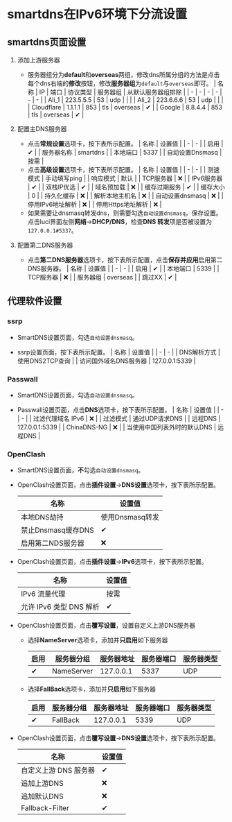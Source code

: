 # smartdns在IPv6环境下分流设置

## smartdns页面设置

1. 添加上游服务器
    + 服务器组分为**default**和**overseas**两组，修改dns所属分组的方法是点击每个dns右端的**修改**按钮，修改**服务器组**为```default```与```overseas```即可。
        | 名称 | IP | 端口 | 协议类型 | 服务器组 | 从默认服务器组排除 |
        | - | - | - | - | - | - |
        | Ali_1 | 223.5.5.5 | 53 | udp | | |
        | Ali_2 | 223.6.6.6 | 53 | udp | | |
        | Cloudflare | 1.1.1.1 | 853 | tls | overseas | ✔ |
        | Google | 8.8.4.4 | 853 | tls | overseas | ✔ |

2. 配置主DNS服务器
    + 点击**常规设置**选项卡，按下表所示配置。
        | 名称 | 设置值 |
        | - | - |
        | 启用 | ✔ |
        | 服务器名称 | smartdns |
        | 本地端口 | 5337 |
        | 自动设置Dnsmasq | 按需 |
    + 点击**高级设置**选项卡，按下表所示配置。
        | 名称 | 设置值 |
        | - | - |
        | 测速模式 | 手动填写ping |
        | 响应模式 | 默认 |
        | TCP服务器 | ❌ |
        | IPv6服务器 | ✔ |
        | 双栈IP优选 | ✔ |
        | 域名预加载 | ❌ |
        | 缓存过期服务 | ✔ |
        | 缓存大小 | 0 |
        | 持久化缓存 | ❌ |
        | 解析本地主机名 | ❌ |
        | 自动设置dnsmasq | ❌ |
        | 停用IPv6地址解析 | ❌ |
        | 停用Https地址解析 | ❌ |
    + 如果需要让dnsmasq转发dns，则需要勾选```自动设置dnsmasq```，保存设置。点击luci界面左侧**网络**->**DHCP/DNS**，检查**DNS 转发**项是否被设置为```127.0.0.1#5337```。

3. 配置第二DNS服务器
    + 点击**第二DNS服务器**选项卡，按下表所示配置，点击**保存并应用**启用第二DNS服务器。
        | 名称 | 设置值 |
        | - | - |
        | 启用 | ✔ |
        | 本地端口 | 5339 |
        | TCP服务器 | ❌ |
        | 服务器组 | overseas |
        | 跳过XX | ✔ |

## 代理软件设置

### ssrp

+ SmartDNS设置页面，勾选```自动设置dnsmasq```。

+ ssrp设置页面，按下表所示配置。
    | 名称 | 设置值 |
    | - | - |
    | DNS解析方式 | 使用DNS2TCP查询 |
    | 访问国外域名DNS服务器 | 127.0.0.1:5339 |

### Passwall

+ SmartDNS设置页面，勾选```自动设置dnsmasq```。

+ Passwall设置页面，点击**DNS**选项卡，按下表所示配置。
    | 名称 | 设置值 |
    | - | - |
    | 过滤代理域名 IPv6 | ❌ |
    | 过滤模式 | 通过UDP请求DNS |
    | 远程DNS | 127.0.0.1:5339 |
    | ChinaDNS-NG | ❌ |
    | 当使用中国列表外时的默认DNS | 远程DNS |

### OpenClash

+ SmartDNS设置页面，**不**勾选```自动设置dnsmasq```。

+ OpenClash设置页面，点击**插件设置**->**DNS设置**选项卡，按下表所示配置。

    | 名称 | 设置值 |
    | - | - |
    | 本地DNS劫持 | 使用Dnsmasq转发 |
    | 禁止Dnsmasq缓存DNS | ✔ |
    | 启用第二NDS服务器 | ❌ |

+ OpenClash设置页面，点击**插件设置**->**IPv6**选项卡，按下表所示配置。

    | 名称 | 设置值 |
    | - | - |
    | IPv6 流量代理 | 按需 |
    | 允许 IPv6 类型 DNS 解析 | ✔ |

+ OpenClash设置页面，点击**覆写设置**，设置自定义上游DNS服务器

  + 选择**NameServer**选项卡，添加并**只启用**如下服务器

    | 启用 | 服务器分组 | 服务器地址 | 服务器端口 | 服务器类型 |
    | - | - | - | - | - |
    | ✔ | NameServer | 127.0.0.1 | 5337 | UDP |

  + 选择**FallBack**选项卡，添加并**只启用**如下服务器

    | 启用 | 服务器分组 | 服务器地址 | 服务器端口 | 服务器类型 |
    | - | - | - | - | - |
    | ✔ | FallBack | 127.0.0.1 | 5339 | UDP |

+ OpenClash设置页面，点击**覆写设置**->**DNS设置**选项卡，按下表所示配置。

    | 名称 | 设置值 |
    | - | - |
    | 自定义上游 DNS 服务器 | ✔ |
    | 追加上游DNS | ❌ |
    | 追加默认DNS | ❌ |
    | Fallback-Filter | ✔ |
